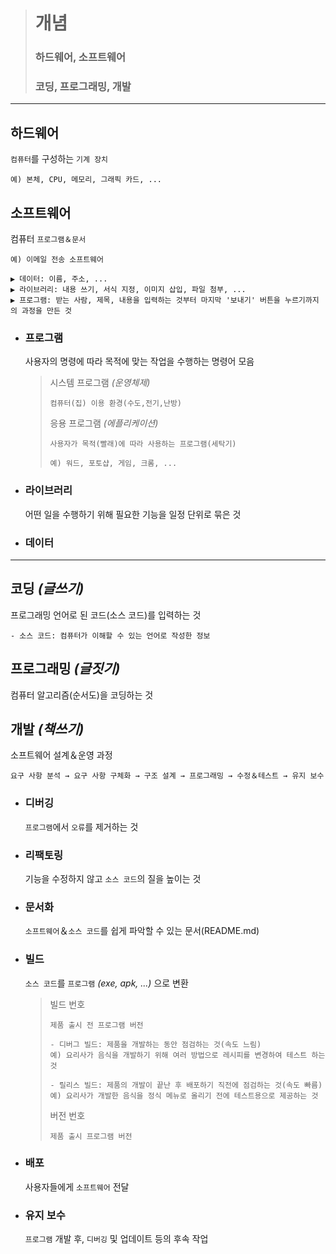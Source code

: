 ># 개념
>### 하드웨어, 소프트웨어
>### 코딩, 프로그래밍, 개발
---

## 하드웨어
`컴퓨터`를 구성하는 `기계 장치`
```angular2html
예) 본체, CPU, 메모리, 그래픽 카드, ...
```

## 소프트웨어
컴퓨터 `프로그램＆문서`
```angular2html
예) 이메일 전송 소프트웨어

▶ 데이터: 이름, 주소, ...
▶ 라이브러리: 내용 쓰기, 서식 지정, 이미지 삽입, 파일 첨부, ...
▶ 프로그램: 받는 사람, 제목, 내용을 입력하는 것부터 마지막 '보내기' 버튼을 누르기까지의 과정을 만든 것
```

+ ### 프로그램
  사용자의 명령에 따라 목적에 맞는 작업을 수행하는 명령어 모음
  >시스템 프로그램 *(운영체제)*
  >```
  >컴퓨터(집) 이용 환경(수도,전기,난방)
  >```
  >응용 프로그램 *(에플리케이션)*
  >```
  >사용자가 목적(빨래)에 따라 사용하는 프로그램(세탁기)
  >
  >예) 워드, 포토샵, 게임, 크롬, ...
  >```
  
+ ### 라이브러리
  어떤 일을 수행하기 위해 필요한 기능을 일정 단위로 묶은 것
   
  
+ ### 데이터

---
## 코딩 *(글쓰기)*
프로그래밍 언어로 된 코드(소스 코드)를 입력하는 것
```
- 소스 코드: 컴퓨터가 이해할 수 있는 언어로 작성한 정보
```

## 프로그래밍 *(글짓기)*
컴퓨터 알고리즘(순서도)을 코딩하는 것


## 개발 *(책쓰기)*
소프트웨어 설계＆운영 과정
```angular2html
요구 사항 분석 → 요구 사항 구체화 → 구조 설계 → 프로그래밍 → 수정＆테스트 → 유지 보수
```

+ ### 디버깅
  `프로그램`에서 `오류`를 제거하는 것

+ ### 리팩토링
  기능을 수정하지 않고 `소스 코드`의 질을 높이는 것

+ ### 문서화
  `소프트웨어`＆`소스 코드`를 쉽게 파악할 수 있는 문서(README.md)

+ ### 빌드
  `소스 코드`를 `프로그램` *(exe, apk, ...)* 으로 변환
  >빌드 번호
  >```
  >제품 출시 전 프로그램 버전
  >
  >- 디버그 빌드: 제품을 개발하는 동안 점검하는 것(속도 느림)
  >예) 요리사가 음식을 개발하기 위해 여러 방법으로 레시피를 변경하여 테스트 하는 것
  >
  >- 릴리스 빌드: 제품의 개발이 끝난 후 배포하기 직전에 점검하는 것(속도 빠름)
  >예) 요리사가 개발한 음식을 정식 메뉴로 올리기 전에 테스트용으로 제공하는 것
  >```
  >
  >버전 번호
  >```
  >제품 출시 프로그램 버전
  >```

+ ### 배포
  사용자들에게 `소프트웨어` 전달

+ ### 유지 보수 
  `프로그램` 개발 후, `디버깅` 및 업데이트 등의 후속 작업
